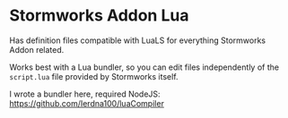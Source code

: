 # Stormworks Addon Lua

Has definition files compatible with LuaLS for everything Stormworks Addon related.

Works best with a Lua bundler, so you can edit files independently of the `script.lua` file provided by Stormworks itself.

I wrote a bundler here, required NodeJS: https://github.com/Ierdna100/luaCompiler